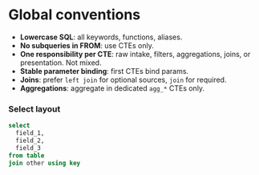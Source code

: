 # Global conventions

- **Lowercase SQL**: all keywords, functions, aliases.
- **No subqueries in FROM**: use CTEs only.
- **One responsibility per CTE**: raw intake, filters, aggregations, joins, or presentation. Not mixed.
- **Stable parameter binding**: first CTEs bind params.
- **Joins**: prefer `left join` for optional sources, `join` for required.
- **Aggregations**: aggregate in dedicated `agg_*` CTEs only.

### Select layout
```sql
select
  field_1,
  field_2,
  field_3
from table
join other using key
